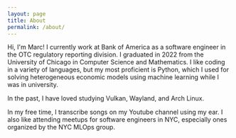 ```yaml
---
layout: page
title: About
permalink: /about/
---
```


Hi, I'm Marc! I currently work at Bank of America as a software engineer in the OTC regulatory reporting division. I graduated in 2022 from the University of Chicago in Computer Science and Mathematics. I like coding in a variety of languages, but my most proficient is Python, which I used for solving heterogeneous economic models using machine learning while I was in university.

In the past, I have loved studying Vulkan, Wayland, and Arch Linux.

In my free time, I transcribe songs on my Youtube channel using my ear. I also like attending meetups for software engineers in NYC, especially ones organized by the NYC MLOps group.
